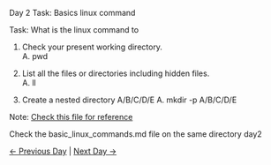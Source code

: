 Day 2 Task: Basics linux command

Task: What is the linux command to

1. Check your present working directory.  
A. pwd

2. List all the files or directories including hidden files.  
A. ll

4. Create a nested directory A/B/C/D/E  A. mkdir -p A/B/C/D/E 

Note: [Check this file for reference](basic_linux_commands.md)

Check the basic_linux_commands.md file on the same directory day2

[← Previous Day](../day01/README.md) | [Next Day →](../day03/README.md)
